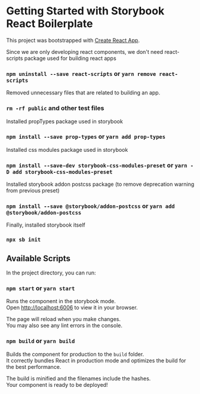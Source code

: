 # Getting Started with Storybook React Boilerplate

This project was bootstrapped with [Create React App](https://github.com/facebook/create-react-app).

Since we are only developing react components, we don't need react-scripts package used for building react apps

### `npm uninstall --save react-scripts` or `yarn remove react-scripts`

Removed unnecessary files that are related to building an app.

### `rm -rf public` and other test files

Installed propTypes package used in storybook

### `npm install --save prop-types` or `yarn add prop-types`

Installed css modules package used in storybook

### `npm install --save-dev storybook-css-modules-preset` or `yarn -D add storybook-css-modules-preset`

Installed storybook addon postcss package (to remove deprecation warning from previous preset)

### `npm install --save @storybook/addon-postcss` or `yarn add @storybook/addon-postcss`

Finally, installed storybook itself

### `npx sb init`

## Available Scripts

In the project directory, you can run:

### `npm start` or `yarn start`

Runs the component in the storybook mode.\
Open [http://localhost:6006](http://localhost:3000) to view it in your browser.

The page will reload when you make changes.\
You may also see any lint errors in the console.

### `npm build` or `yarn build`

Builds the component for production to the `build` folder.\
It correctly bundles React in production mode and optimizes the build for the best performance.

The build is minified and the filenames include the hashes.\
Your component is ready to be deployed!
